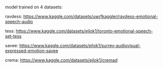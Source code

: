 model trained on 4 datasets:

ravdess: https://www.kaggle.com/datasets/uwrfkaggler/ravdess-emotional-speech-audio

tess: https://www.kaggle.com/datasets/ejlok1/toronto-emotional-speech-set-tess

savee: https://www.kaggle.com/datasets/ejlok1/surrey-audiovisual-expressed-emotion-savee

crema: https://www.kaggle.com/datasets/ejlok1/cremad
